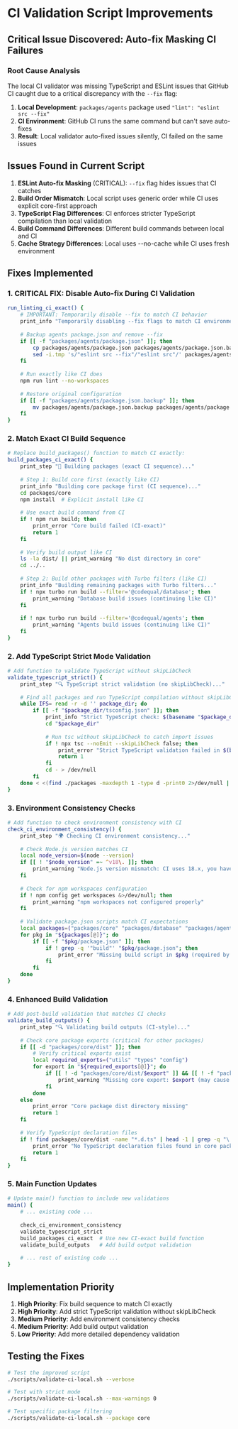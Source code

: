 # CI Validation Script Improvements

## Critical Issue Discovered: Auto-fix Masking CI Failures

### Root Cause Analysis
The local CI validator was missing TypeScript and ESLint issues that GitHub CI caught due to a critical discrepancy with the `--fix` flag:

1. **Local Development**: `packages/agents` package used `"lint": "eslint src --fix"`
2. **CI Environment**: GitHub CI runs the same command but can't save auto-fixes
3. **Result**: Local validator auto-fixed issues silently, CI failed on the same issues

## Issues Found in Current Script

1. **ESLint Auto-fix Masking** (CRITICAL): `--fix` flag hides issues that CI catches
2. **Build Order Mismatch**: Local script uses generic order while CI uses explicit core-first approach
3. **TypeScript Flag Differences**: CI enforces stricter TypeScript compilation than local validation
4. **Build Command Differences**: Different build commands between local and CI
5. **Cache Strategy Differences**: Local uses --no-cache while CI uses fresh environment

## Fixes Implemented

### 1. CRITICAL FIX: Disable Auto-fix During CI Validation
```bash
run_linting_ci_exact() {
    # IMPORTANT: Temporarily disable --fix to match CI behavior
    print_info "Temporarily disabling --fix flags to match CI environment..."
    
    # Backup agents package.json and remove --fix
    if [[ -f "packages/agents/package.json" ]]; then
        cp packages/agents/package.json packages/agents/package.json.backup
        sed -i.tmp 's/"eslint src --fix"/"eslint src"/' packages/agents/package.json
    fi
    
    # Run exactly like CI does
    npm run lint --no-workspaces
    
    # Restore original configuration
    if [[ -f "packages/agents/package.json.backup" ]]; then
        mv packages/agents/package.json.backup packages/agents/package.json
    fi
}
```

### 2. Match Exact CI Build Sequence
```bash
# Replace build_packages() function to match CI exactly:
build_packages_ci_exact() {
    print_step "🔨 Building packages (exact CI sequence)..."
    
    # Step 1: Build core first (exactly like CI)
    print_info "Building core package first (CI sequence)..."
    cd packages/core
    npm install  # Explicit install like CI
    
    # Use exact build command from CI
    if ! npm run build; then
        print_error "Core build failed (CI-exact)"
        return 1
    fi
    
    # Verify build output like CI
    ls -la dist/ || print_warning "No dist directory in core"
    cd ../..
    
    # Step 2: Build other packages with Turbo filters (like CI)
    print_info "Building remaining packages with Turbo filters..."
    if ! npx turbo run build --filter='@codequal/database'; then
        print_warning "Database build issues (continuing like CI)"
    fi
    
    if ! npx turbo run build --filter='@codequal/agents'; then
        print_warning "Agents build issues (continuing like CI)"
    fi
}
```

### 2. Add TypeScript Strict Mode Validation
```bash
# Add function to validate TypeScript without skipLibCheck
validate_typescript_strict() {
    print_step "🔍 TypeScript strict validation (no skipLibCheck)..."
    
    # Find all packages and run TypeScript compilation without skipLibCheck
    while IFS= read -r -d '' package_dir; do
        if [[ -f "$package_dir/tsconfig.json" ]]; then
            print_info "Strict TypeScript check: $(basename "$package_dir")"
            cd "$package_dir"
            
            # Run tsc without skipLibCheck to catch import issues
            if ! npx tsc --noEmit --skipLibCheck false; then
                print_error "Strict TypeScript validation failed in $(basename "$package_dir")"
                return 1
            fi
            cd - > /dev/null
        fi
    done < <(find ./packages -maxdepth 1 -type d -print0 2>/dev/null || true)
}
```

### 3. Environment Consistency Checks
```bash
# Add function to check environment consistency with CI
check_ci_environment_consistency() {
    print_step "🌍 Checking CI environment consistency..."
    
    # Check Node.js version matches CI
    local node_version=$(node --version)
    if [[ ! "$node_version" =~ ^v18\. ]]; then
        print_warning "Node.js version mismatch: CI uses 18.x, you have $node_version"
    fi
    
    # Check for npm workspaces configuration
    if ! npm config get workspaces &>/dev/null; then
        print_warning "npm workspaces not configured properly"
    fi
    
    # Validate package.json scripts match CI expectations
    local packages=("packages/core" "packages/database" "packages/agents")
    for pkg in "${packages[@]}"; do
        if [[ -f "$pkg/package.json" ]]; then
            if ! grep -q '"build"' "$pkg/package.json"; then
                print_error "Missing build script in $pkg (required by CI)"
            fi
        fi
    done
}
```

### 4. Enhanced Build Validation
```bash
# Add post-build validation that matches CI checks
validate_build_outputs() {
    print_step "🔍 Validating build outputs (CI-style)..."
    
    # Check core package exports (critical for other packages)
    if [[ -d "packages/core/dist" ]]; then
        # Verify critical exports exist
        local required_exports=("utils" "types" "config")
        for export in "${required_exports[@]}"; do
            if [[ ! -d "packages/core/dist/$export" ]] && [[ ! -f "packages/core/dist/$export.js" ]]; then
                print_warning "Missing core export: $export (may cause import issues)"
            fi
        done
    else
        print_error "Core package dist directory missing"
        return 1
    fi
    
    # Verify TypeScript declaration files
    if ! find packages/core/dist -name "*.d.ts" | head -1 | grep -q "\.d\.ts"; then
        print_error "No TypeScript declaration files found in core package"
        return 1
    fi
}
```

### 5. Main Function Updates
```bash
# Update main() function to include new validations
main() {
    # ... existing code ...
    
    check_ci_environment_consistency
    validate_typescript_strict
    build_packages_ci_exact  # Use new CI-exact build function
    validate_build_outputs   # Add build output validation
    
    # ... rest of existing code ...
}
```

## Implementation Priority

1. **High Priority**: Fix build sequence to match CI exactly
2. **High Priority**: Add strict TypeScript validation without skipLibCheck
3. **Medium Priority**: Add environment consistency checks
4. **Medium Priority**: Add build output validation
5. **Low Priority**: Add more detailed dependency validation

## Testing the Fixes

```bash
# Test the improved script
./scripts/validate-ci-local.sh --verbose

# Test with strict mode
./scripts/validate-ci-local.sh --max-warnings 0

# Test specific package filtering
./scripts/validate-ci-local.sh --package core
```